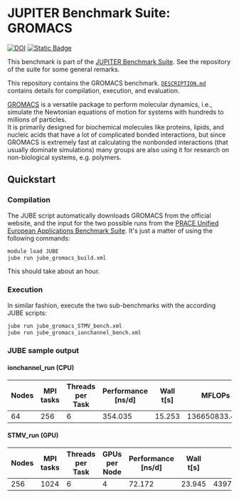 # JUPITER Benchmark Suite: GROMACS

[![DOI](https://zenodo.org/badge/831351357.svg)](https://zenodo.org/badge/latestdoi/831351357) [![Static Badge](https://img.shields.io/badge/DOI%20(Suite)-10.5281%2Fzenodo.12737073-blue)](https://zenodo.org/badge/latestdoi/764615316)

This benchmark is part of the [JUPITER Benchmark Suite](https://github.com/FZJ-JSC/jubench). See the repository of the suite for some general remarks.

This repository contains the GROMACS benchmark. [`DESCRIPTION.md`](DESCRIPTION.md) contains details for compilation, execution, and evaluation.

[GROMACS](https://www.gromacs.org/) is a versatile package to perform molecular dynamics, i.e., simulate the Newtonian equations of motion for systems with hundreds to millions of particles.  
It is primarily designed for biochemical molecules like proteins, lipids, and nucleic acids that have a lot of complicated bonded interactions, but since GROMACS is extremely fast at calculating the nonbonded interactions (that usually dominate simulations) many groups are also using it for research on non-biological systems, e.g. polymers.


## Quickstart

### Compilation

The JUBE script automatically downloads GROMACS from the official website, and the input for the two possible runs from the [PRACE Unified European Applications Benchmark Suite](https://repository.prace-ri.eu/git/UEABS/ueabs). It's just a matter of using the following commands:

```bash
module load JUBE
jube run jube_gromacs_build.xml

```

This should take about an hour.

### Execution

In similar fashion, execute the two sub-benchmarks with the according JUBE scripts:

```bash
jube run jube_gromacs_STMV_bench.xml
jube run jube_gromacs_ionchannel_bench.xml
```


### JUBE sample output

#### ionchannel_run (CPU)

|  Nodes | MPI tasks | Threads per Task | Performance [ns/d] | Wall t[s] | MFLOPs        |
| ------ | --------- | ---------------- | ------------------ | --------- | ------------- |
|     64 |       256 |                6 |            354.035 |    15.253 | 136650833.463 |

#### STMV_run (GPU)

| Nodes | MPI tasks | Threads per Task | GPUs per Node | Performance [ns/d] | Wall t[s] |          MFLOPs | Version | Compiler |
|-------|-----------|------------------|---------------|--------------------|-----------|-----------------|---------|----------|
|   256 |      1024 |                6 |             4 |             72.172 |    23.945 | 43979566371.330 | 2023RC1 |    NVHPC |

